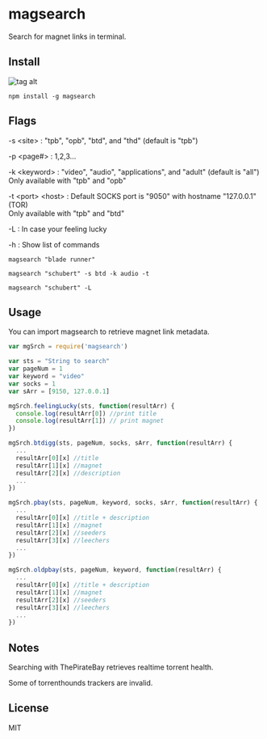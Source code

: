 # magsearch #

Search for magnet links in terminal.


## Install ##
![tag alt](https://travis-ci.org/roecrew/magsearch.svg?branch=master)
```
npm install -g magsearch
```

## Flags ##

-s \<site> : "tpb", "opb", "btd", and "thd" (default is "tpb")

-p \<page#> : 1,2,3...

-k \<keyword> : "video", "audio", "applications", and "adult" (default is "all") <br />
Only available with "tpb" and "opb"

-t \<port> \<host> : Default SOCKS port is "9050" with hostname "127.0.0.1" (TOR) <br />
Only available with "tpb" and "btd"


-L : In case your feeling lucky

-h : Show list of commands


  ```
magsearch "blade runner"
  ```

  ```
magsearch "schubert" -s btd -k audio -t
  ```
  
  ```
magsearch "schubert" -L
  ```

## Usage ##

You can import magsearch to retrieve magnet link metadata.
  ```js
  var mgSrch = require('magsearch')
  
  var sts = "String to search"
  var pageNum = 1
  var keyword = "video"
  var socks = 1
  var sArr = [9150, 127.0.0.1]
  
  mgSrch.feelingLucky(sts, function(resultArr) {
	console.log(resultArr[0]) //print title
	console.log(resultArr[1]) // print magnet
  })
  
  mgSrch.btdigg(sts, pageNum, socks, sArr, function(resultArr) {
    ...    
	resultArr[0][x] //title
	resultArr[1][x] //magnet
	resultArr[2][x] //description
	...
  })
  
  mgSrch.pbay(sts, pageNum, keyword, socks, sArr, function(resultArr) {
    ...    
	resultArr[0][x] //title + description
	resultArr[1][x] //magnet
	resultArr[2][x] //seeders
	resultArr[3][x] //leechers
	...
  })
  
  mgSrch.oldpbay(sts, pageNum, keyword, function(resultArr) {
    ...    
	resultArr[0][x] //title + description
	resultArr[1][x] //magnet
	resultArr[2][x] //seeders
	resultArr[3][x] //leechers
	...
  })
  ```

## Notes ##
Searching with ThePirateBay retrieves realtime torrent health.

Some of torrenthounds trackers are invalid.

## License ##
MIT
